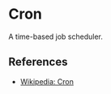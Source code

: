 # Cron

A time-based job scheduler.

## References

-   [Wikipedia: Cron](https://en.wikipedia.org/wiki/Cron)
